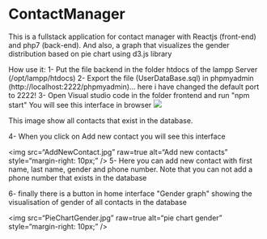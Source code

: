 # ContactManager
This is a fullstack application for contact manager with Reactjs (front-end) and php7 (back-end). And also, a graph that visualizes the gender distribution based on pie chart using  d3.js library

How use it: 
1- Put the file backend in the folder htdocs of the lampp Server (/opt/lampp/htdocs)
2- Export the file (UserDataBase.sql) in phpmyadmin (http://localhost:2222/phpmyadmin)... here i have changed the default port to 2222!
3- Open Visual studio code in the folder frontend and run "npm start" You will see this interface in browser 
<img
src=“Contacts.jpg” />

This image show all contacts that exist in the database.

4- When you click on Add new contact you will see this interface 

<img
src=“AddNewContact.jpg”
raw=true
alt=“Add new contacts”
style=“margin-right: 10px;”
/>
5- Here you can add new contact with first name, last name, gender and phone number. 
Note that you can not add a phone number that exists in the database

6- finally there is a button in home interface "Gender graph" showing the visualisation of gender of all contacts in the database

<img
src=“PieChartGender.jpg”
raw=true
alt=“pie chart gender”
style=“margin-right: 10px;”
/>
